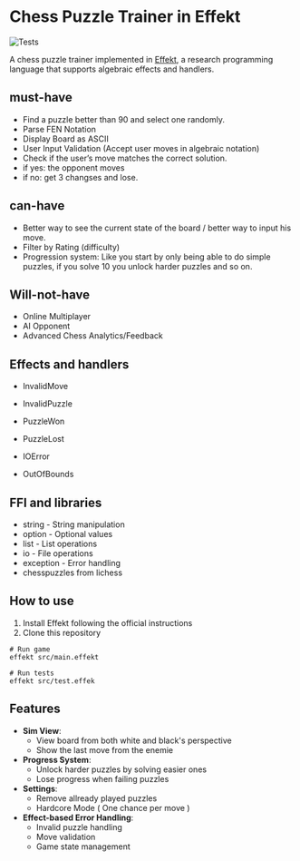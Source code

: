# Chess Puzzle Trainer in Effekt

![Tests](https://github.com/zaryar/EffektChess/workflows/Effekt%20Tests/badge.svg)

A chess puzzle trainer implemented in [Effekt](https://github.com/effekt-lang/effekt), a research programming language that supports algebraic effects and handlers.


## must-have

- Find a puzzle better than 90 and select one randomly.
- Parse FEN Notation
- Display Board as ASCII
- User Input Validation (Accept user moves in algebraic notation)
- Check if the user’s move matches the correct solution.
- if yes: the opponent moves
- if no: get 3 changses and lose.

## can-have

- Better way to see the current state of the board / better way to input his move.
- Filter by Rating (difficulty) 
- Progression system: Like you start by only being able to do simple puzzles, if you solve 10 you unlock harder puzzles and so on.

## Will-not-have

- Online Multiplayer
- AI Opponent
- Advanced Chess Analytics/Feedback

## Effects and handlers

- InvalidMove
- InvalidPuzzle
- PuzzleWon
- PuzzleLost

- IOError
- OutOfBounds


## FFI and libraries

- string - String manipulation
- option - Optional values
- list - List operations
- io - File operations
- exception - Error handling
- chesspuzzles from lichess

## How to use
1. Install Effekt following the official instructions
2. Clone this repository
```# Install dependencies
# Run game
effekt src/main.effekt

# Run tests
effekt src/test.effek
```

## Features

- **Sim View**:
   - View board from both white and black's perspective
   - Show the last move from the enemie
- **Progress System**: 
  - Unlock harder puzzles by solving easier ones
  - Lose progress when failing puzzles
- **Settings**: 
  - Remove allready played puzzles
  - Hardcore Mode ( One chance per move )
- **Effect-based Error Handling**:
  - Invalid puzzle handling
  - Move validation
  - Game state management

